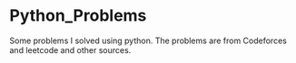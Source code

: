 # Python_Problems
Some problems I solved using python.
The problems are from Codeforces and leetcode and other sources.